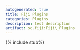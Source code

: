 ```yaml
---
autogenerated: true
title: Fiji Plugins
categories: Plugins
description: test description
artifact: sc.fiji:Fiji\_Plugins
---
```


{% include stub%}



